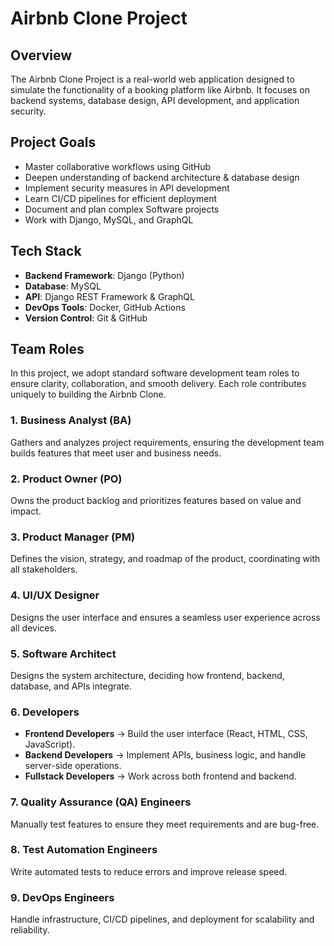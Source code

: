 # Airbnb Clone Project

## Overview
The Airbnb Clone Project is a real-world web application designed to simulate the functionality of a booking platform like Airbnb. It focuses on backend systems, database design, API development, and application security.

## Project Goals
- Master collaborative workflows using GitHub
- Deepen understanding of backend architecture & database design
- Implement security measures in API development
- Learn CI/CD pipelines for efficient deployment
- Document and plan complex Software projects
- Work with Django, MySQL, and GraphQL

## Tech Stack
- **Backend Framework**: Django (Python)
- **Database**: MySQL
- **API**: Django REST Framework & GraphQL
- **DevOps Tools**: Docker, GitHub Actions
- **Version Control**: Git & GitHub

## Team Roles  

In this project, we adopt standard software development team roles to ensure clarity, collaboration, and smooth delivery. Each role contributes uniquely to building the Airbnb Clone.  

### 1. Business Analyst (BA)  
Gathers and analyzes project requirements, ensuring the development team builds features that meet user and business needs.  

### 2. Product Owner (PO)  
Owns the product backlog and prioritizes features based on value and impact.  

### 3. Product Manager (PM)  
Defines the vision, strategy, and roadmap of the product, coordinating with all stakeholders.  

### 4. UI/UX Designer  
Designs the user interface and ensures a seamless user experience across all devices.  

### 5. Software Architect  
Designs the system architecture, deciding how frontend, backend, database, and APIs integrate.  

### 6. Developers  
- **Frontend Developers** → Build the user interface (React, HTML, CSS, JavaScript).  
- **Backend Developers** → Implement APIs, business logic, and handle server-side operations.  
- **Fullstack Developers** → Work across both frontend and backend.  

### 7. Quality Assurance (QA) Engineers  
Manually test features to ensure they meet requirements and are bug-free.  

### 8. Test Automation Engineers  
Write automated tests to reduce errors and improve release speed.  

### 9. DevOps Engineers  
Handle infrastructure, CI/CD pipelines, and deployment for scalability and reliability.  

